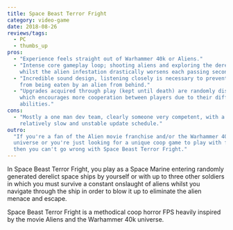```yaml
---
title: Space Beast Terror Fright
category: video-game
date: 2018-08-26
reviews/tags:
  - PC
  - thumbs_up
pros:
  - "Experience feels straight out of Warhammer 40k or Aliens."
  - "Intense core gameplay loop; shooting aliens and exploring the derelict ship
    whilst the alien infestation drastically worsens each passing second."
  - "Incredible sound design, listening closely is necessary to prevent yourself
    from being eaten by an alien from behind."
  - "Upgrades acquired through play (kept until death) are randomly distributed
    which encourages more cooperation between players due to their different
    abilities."
cons:
  - "Mostly a one man dev team, clearly someone very competent, with a
    relatively slow and unstable update schedule."
outro:
  "If you're a fan of the Alien movie franchise and/or the Warhammer 40k
  universe or you're just looking for a unique coop game to play with friends
  then you can't go wrong with Space Beast Terror Fright."
---
```


In Space Beast Terror Fright, you play as a Space Marine entering randomly
generated derelict space ships by yourself or with up to three other soldiers in
which you must survive a constant onslaught of aliens whilst you navigate
through the ship in order to blow it up to eliminate the alien menace and
escape.

Space Beast Terror Fright is a methodical coop horror FPS heavily inspired by
the movie Aliens and the Warhammer 40k universe.
